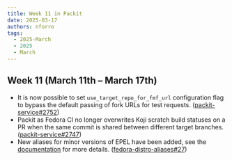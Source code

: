 ```yaml
---
title: Week 11 in Packit
date: 2025-03-17
authors: nforro
tags:
  - 2025-March
  - 2025
  - March
---
```


## Week 11 (March 11th – March 17th)

- It is now possible to set `use_target_repo_for_fmf_url` configuration flag to bypass
  the default passing of fork URLs for test requests.
  ([packit-service#2752](https://github.com/packit/packit-service/pull/2752))
- Packit as Fedora CI no longer overwrites Koji scratch build statuses on a PR
  when the same commit is shared between different target branches.
  ([packit-service#2747](https://github.com/packit/packit-service/pull/2747))
- New aliases for minor versions of EPEL have been added, see the
  [documentation](/docs/configuration#epel-minor-version-aliases)
  for more details.
  ([fedora-distro-aliases#27](https://github.com/rpm-software-management/fedora-distro-aliases/pull/27))
